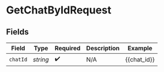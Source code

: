 # GetChatByIdRequest


## Fields

| Field              | Type               | Required           | Description        | Example            |
| ------------------ | ------------------ | ------------------ | ------------------ | ------------------ |
| `chatId`           | *string*           | :heavy_check_mark: | N/A                | {{chat_id}}        |